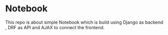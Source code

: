 # Notebook
This repo is about simple Notebook which is build using Django as backend , DRF as API and AJAX to connect the frontend. 
